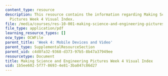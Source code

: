 ```yaml
---
content_type: resource
description: This resource contains the information regarding Making Science and Engineering
  Pictures Week 4 Visual Index.
file: /media/courses/res-10-001-making-science-and-engineering-pictures-a-practical-guide-to-presenting-your-work-spring-2016/1b5ee6025f7786934e813ba847c86d27_MITRES_10_001S16_VI_Wk4.pdf
file_type: application/pdf
learning_resource_types: []
ocw_type: OCWFile
parent_title: 'Week 4: Mobile Devices and Video'
parent_type: SupplementalResourceSection
parent_uid: c4d8fa32-9368-d373-97b5-8b47a37949ee
resourcetype: Document
title: Making Science and Engineering Pictures Week 4 Visual Index
uid: 1b5ee602-5f77-8693-4e81-3ba847c86d27
---
```


